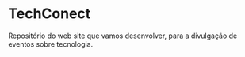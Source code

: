 # TechConect
Repositório do web site que vamos desenvolver, para a divulgação de eventos sobre tecnologia.  

